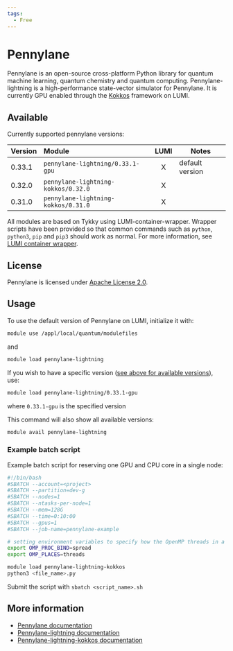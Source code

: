 ```yaml
---
tags:
  - Free
---
```


# Pennylane

Pennylane is an open-source cross-platform Python library for quantum machine learning, quantum chemistry and quantum computing. Pennylane-lightning is a high-performance state-vector simulator for Pennylane. It is currently GPU enabled through the [Kokkos](https://kokkos.github.io/kokkos-core-wiki/) framework on LUMI.

## Available

Currently supported pennylane versions:

| Version | Module                               | LUMI  | Notes           |
|:--------|:-------------------------------------|:-----:|-----------------|
| 0.33.1  | `pennylane-lightning/0.33.1-gpu`     | X     | default version |
| 0.32.0  | `pennylane-lightning-kokkos/0.32.0`  | X     |                 |
| 0.31.0  | `pennylane-lightning-kokkos/0.31.0`  | X     |                 |

All modules are based on Tykky using LUMI-container-wrapper.
Wrapper scripts have been provided so that common commands such as `python`,
`python3`, `pip` and `pip3` should work as normal. For more information, see
[LUMI container wrapper](https://docs.lumi-supercomputer.eu/software/installing/container-wrapper/).

## License

Pennylane is licensed under
[Apache License 2.0](https://github.com/PennyLaneAI/pennylane/blob/master/LICENSE).

## Usage

To use the default version of Pennylane on LUMI, initialize
it with:

```bash
module use /appl/local/quantum/modulefiles
```

and 

```bash
module load pennylane-lightning
```

If you wish to have a specific version ([see above for available
versions](#available)), use:

```bash
module load pennylane-lightning/0.33.1-gpu
```

where `0.33.1-gpu` is the specified version

This command will also show all available versions:

```bash
module avail pennylane-lightning
```

### Example batch script

Example batch script for reserving one GPU and CPU core in a single node:

```bash title="LUMI"
#!/bin/bash
#SBATCH --account=<project>
#SBATCH --partition=dev-g
#SBATCH --nodes=1
#SBATCH --ntasks-per-node=1
#SBATCH --mem=128G
#SBATCH --time=0:10:00
#SBATCH --gpus=1
#SBATCH --job-name=pennylane-example

# setting environment variables to specify how the OpenMP threads in a program are bound to processors
export OMP_PROC_BIND=spread  
export OMP_PLACES=threads

module load pennylane-lightning-kokkos
python3 <file_name>.py
```

Submit the script with `sbatch <script_name>.sh`

## More information

- [Pennylane documentation](https://docs.pennylane.ai/en/stable/code/qml.html)
- [Pennylane-lightning documentation](https://docs.pennylane.ai/projects/lightning/en/stable/)
- [Pennylane-lightning-kokkos documentation](https://docs.pennylane.ai/projects/lightning-kokkos/en/latest/)
